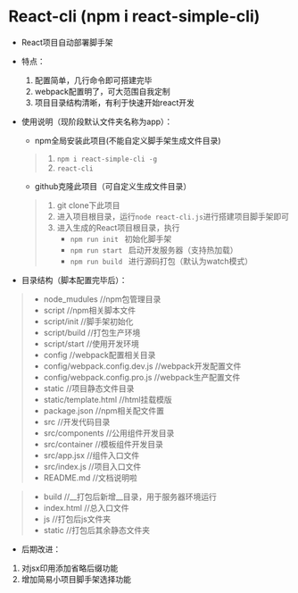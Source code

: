 # React-cli    (npm i react-simple-cli)
+ React项目自动部署脚手架


+ 特点：
    1. 配置简单，几行命令即可搭建完毕
    2. webpack配置明了，可大范围自我定制
    3. 项目目录结构清晰，有利于快速开始react开发


+ 使用说明（现阶段默认文件夹名称为app）：
    + npm全局安装此项目(不能自定义脚手架生成文件目录)
    >    1. `npm i react-simple-cli -g`
    >    2. `react-cli`

    + github克隆此项目（可自定义生成文件目录）
    >    1. git clone下此项目
    >    2. 进入项目根目录，运行`node react-cli.js`进行搭建项目脚手架即可
    >    3. 进入生成的React项目根目录，执行
    >        + `npm run init `   初始化脚手架
    >        + `npm run start `  启动开发服务器（支持热加载）
    >        + `npm run build `  进行源码打包（默认为watch模式）

+ 目录结构（脚本配置完毕后）：
> + node_mudules          //npm包管理目录
> + script                //npm相关脚本文件
> + script/init           //脚手架初始化
> + script/build          //打包生产环境
> + script/start          //使用开发环境
> + config                //webpack配置相关目录
> + config/webpack.config.dev.js      //webpack开发配置文件
> + config/webpack.config.pro.js      //webpack生产配置文件
> + static                //项目静态文件目录
> + static/template.html  //html挂载模版
> + package.json          //npm相关配文件置
> + src                   //开发代码目录
> + src/components        //公用组件开发目录
> + src/container         //模板组件开发目录
> + src/app.jsx           //组件入口文件
> + src/index.js          //项目入口文件
> + README.md             //文档说明啦

> + build                 //__打包后新增__目录，用于服务器环境运行
> + index.html            //总入口文件
> + js             //打包后js文件夹
> + static          //打包后其余静态文件夹


+ 后期改进：
1. 对jsx印用添加省略后缀功能
2. 增加简易小项目脚手架选择功能
